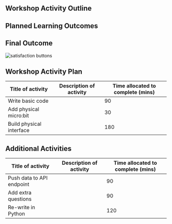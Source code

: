 ## Workshop Activity Outline

## Planned Learning Outcomes

## Final Outcome

![satisfaction buttons](https://www.borne-satisfaction.com/wp-content/uploads/2017/02/borne-satisfaction-smiley-Agora-Opinion.jpg "satisfaction buttons")

## Workshop Activity Plan

| Title of activity | Description of activity | Time allocated to complete (mins) |
|---|---|---|
| Write basic code |   | 90  |
| Add physical micro:bit  |   |  30 |
| Build physical interface  |   | 180  |

## Additional Activities

| Title of activity | Description of activity | Time allocated to complete (mins) |
|---|---|---|
| Push data to API endpoint |   | 90  |
| Add extra questions |   |  90 |
| Re-write in Python  |   | 120  |


